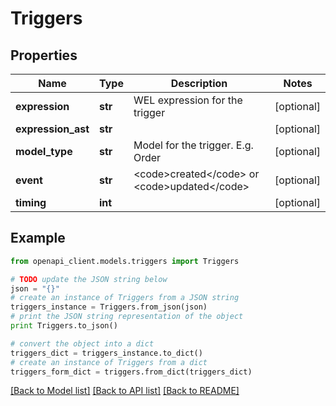 # Triggers


## Properties
Name | Type | Description | Notes
------------ | ------------- | ------------- | -------------
**expression** | **str** | WEL expression for the trigger | [optional] 
**expression_ast** | **str** |  | [optional] 
**model_type** | **str** | Model for the trigger. E.g. Order | [optional] 
**event** | **str** | &lt;code&gt;created&lt;/code&gt; or &lt;code&gt;updated&lt;/code&gt; | [optional] 
**timing** | **int** |  | [optional] 

## Example

```python
from openapi_client.models.triggers import Triggers

# TODO update the JSON string below
json = "{}"
# create an instance of Triggers from a JSON string
triggers_instance = Triggers.from_json(json)
# print the JSON string representation of the object
print Triggers.to_json()

# convert the object into a dict
triggers_dict = triggers_instance.to_dict()
# create an instance of Triggers from a dict
triggers_form_dict = triggers.from_dict(triggers_dict)
```
[[Back to Model list]](../README.md#documentation-for-models) [[Back to API list]](../README.md#documentation-for-api-endpoints) [[Back to README]](../README.md)


